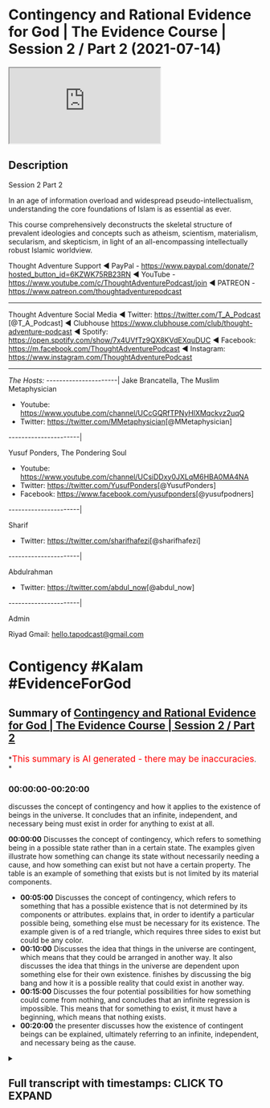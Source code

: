# Contingency and Rational Evidence for God | The Evidence Course | Session 2 / Part 2 (2021-07-14)

<iframe loading='lazy' allow='autoplay' src='https://www.youtube.com/embed/_jOj2QylBww'></iframe>

## Description

Session 2 Part 2

In an age of information overload and widespread pseudo-intellectualism, understanding the core foundations of Islam is as essential as ever.

This course comprehensively deconstructs the skeletal structure of prevalent ideologies and concepts such as atheism, scientism, materialism, secularism, and skepticism, in light of an all-encompassing intellectually robust Islamic worldview.

Thought Adventure Support
◄ PayPal - <https://www.paypal.com/donate/?hosted_button_id=6KZWK75RB23RN>
◄ YouTube - <https://www.youtube.com/c/ThoughtAdventurePodcast/join>
◄ PATREON - <https://www.patreon.com/thoughtadventurepodcast>
____________________________________________________________________

Thought Adventure Social Media
◄ Twitter: <https://twitter.com/T_A_Podcast​​> [@T_A_Podcast]
◄ Clubhouse <https://www.clubhouse.com/club/thought-adventure-podcast>
◄ Spotify: <https://open.spotify.com/show/7x4UVfTz9QX8KVdEXquDUC>
◄ Facebook: <https://m.facebook.com/ThoughtAdventurePodcast>
◄ Instagram: <https://www.instagram.com/ThoughtAdventurePodcast​>

----------------------------------------------------------------

*The Hosts:*
----------------------|
Jake Brancatella, The Muslim Metaphysician

- Youtube: <https://www.youtube.com/channel/UCcGQRfTPNyHlXMqckvz2uqQ>
- Twitter:  <https://twitter.com/MMetaphysician​​> [@MMetaphysician]

----------------------|

Yusuf Ponders, The Pondering Soul

- Youtube: <https://www.youtube.com/channel/UCsiDDxy0JXLqM6HBA0MA4NA>
- Twitter: <https://twitter.com/YusufPonders​​> [@YusufPonders]
- Facebook: <https://www.facebook.com/yusufponders​> [@yusufpodners]

----------------------|

Sharif

- Twitter: <https://twitter.com/sharifhafezi​​> [@sharifhafezi]

----------------------|

Abdulrahman

- Twitter: <https://twitter.com/abdul_now​> [@abdul_now]

----------------------|

Admin

Riyad
Gmail: hello.tapodcast@gmail.com

# Contigency #Kalam #EvidenceForGod

## Summary of [Contingency and Rational Evidence for God | The Evidence Course | Session 2 / Part 2](https://www.youtube.com/watch?v=_jOj2QylBww)

*<span style="color:red; font-size:125%">This summary is AI generated - there may be inaccuracies</span>. *

### <a onclick="modifyYTiframeseektime('0')">00:00:00-00:20:00</a>

 discusses the concept of contingency and how it applies to the existence of beings in the universe. It concludes that an infinite, independent, and necessary being must exist in order for anything to exist at all.

**<a onclick="modifyYTiframeseektime('0')">00:00:00</a>** Discusses the concept of contingency, which refers to something being in a possible state rather than in a certain state. The examples given illustrate how something can change its state without necessarily needing a cause, and how something can exist but not have a certain property. The table is an example of something that exists but is not limited by its material components.

- **<a onclick="modifyYTiframeseektime('300')">00:05:00</a>** Discusses the concept of contingency, which refers to something that has a possible existence that is not determined by its components or attributes.  explains that, in order to identify a particular possible being, something else must be necessary for its existence. The example given is of a red triangle, which requires three sides to exist but could be any color.
- **<a onclick="modifyYTiframeseektime('600')">00:10:00</a>** Discusses the idea that things in the universe are contingent, which means that they could be arranged in another way. It also discusses the idea that things in the universe are dependent upon something else for their own existence.  finishes by discussing the big bang and how it is a possible reality that could exist in another way.
- **<a onclick="modifyYTiframeseektime('900')">00:15:00</a>** Discusses the four potential possibilities for how something could come from nothing, and concludes that an infinite regression is impossible. This means that for something to exist, it must have a beginning, which means that nothing exists.
- **<a onclick="modifyYTiframeseektime('1200')">00:20:00</a>**  the presenter discusses how the existence of contingent beings can be explained, ultimately referring to an infinite, independent, and necessary being as the cause.

<details><summary><h2>Full transcript with timestamps: CLICK TO EXPAND</h2></summary>

<a onclick="modifyYTiframeseektime('15')">0:00:15</a> rational thinking requires us to sense  
<a onclick="modifyYTiframeseektime('17')">0:00:17</a> the reality as a starting point  
<a onclick="modifyYTiframeseektime('19')">0:00:19</a> the verses of the quran also direct us  
<a onclick="modifyYTiframeseektime('22')">0:00:22</a> to study the reality around us  
<a onclick="modifyYTiframeseektime('24')">0:00:24</a> as a means to understand the existence  
<a onclick="modifyYTiframeseektime('25')">0:00:25</a> of the creator  
<a onclick="modifyYTiframeseektime('28')">0:00:28</a> this leads us to the idea of contingency  
<a onclick="modifyYTiframeseektime('33')">0:00:33</a> in essence identifying something as  
<a onclick="modifyYTiframeseektime('35')">0:00:35</a> contingent  
<a onclick="modifyYTiframeseektime('36')">0:00:36</a> results in us asking the question  
<a onclick="modifyYTiframeseektime('40')">0:00:40</a> why does it exist or primarily what is  
<a onclick="modifyYTiframeseektime('43')">0:00:43</a> the cause  
<a onclick="modifyYTiframeseektime('44')">0:00:44</a> behind its existence  
<a onclick="modifyYTiframeseektime('47')">0:00:47</a> i think it's important that we get into  
<a onclick="modifyYTiframeseektime('49')">0:00:49</a> the discussion and explain what this  
<a onclick="modifyYTiframeseektime('50')">0:00:50</a> term contingent really means  
<a onclick="modifyYTiframeseektime('53')">0:00:53</a> but before i go in and explain directly  
<a onclick="modifyYTiframeseektime('55')">0:00:55</a> what contingent means  
<a onclick="modifyYTiframeseektime('56')">0:00:56</a> i want to give you some examples and  
<a onclick="modifyYTiframeseektime('58')">0:00:58</a> it's through these examples that will  
<a onclick="modifyYTiframeseektime('60')">0:01:00</a> better understand what this term is  
<a onclick="modifyYTiframeseektime('63')">0:01:03</a> so imagine while you're watching this  
<a onclick="modifyYTiframeseektime('65')">0:01:05</a> video  
<a onclick="modifyYTiframeseektime('66')">0:01:06</a> you see a tennis ball flash across the  
<a onclick="modifyYTiframeseektime('69')">0:01:09</a> screen  
<a onclick="modifyYTiframeseektime('71')">0:01:11</a> yours and my natural reaction is to ask  
<a onclick="modifyYTiframeseektime('75')">0:01:15</a> who and what caused that to occur what  
<a onclick="modifyYTiframeseektime('78')">0:01:18</a> caused this tennis ball  
<a onclick="modifyYTiframeseektime('79')">0:01:19</a> to move from one part of the screen to  
<a onclick="modifyYTiframeseektime('81')">0:01:21</a> another  
<a onclick="modifyYTiframeseektime('83')">0:01:23</a> similarly if i hear a knocking on the  
<a onclick="modifyYTiframeseektime('86')">0:01:26</a> door  
<a onclick="modifyYTiframeseektime('88')">0:01:28</a> i'm going to ask the question who's  
<a onclick="modifyYTiframeseektime('90')">0:01:30</a> caused the knocking on the door  
<a onclick="modifyYTiframeseektime('93')">0:01:33</a> what is the cause behind that knocking  
<a onclick="modifyYTiframeseektime('94')">0:01:34</a> on the door  
<a onclick="modifyYTiframeseektime('96')">0:01:36</a> and so with these two examples  
<a onclick="modifyYTiframeseektime('100')">0:01:40</a> we're noticing certain things the first  
<a onclick="modifyYTiframeseektime('103')">0:01:43</a> thing that we notice  
<a onclick="modifyYTiframeseektime('104')">0:01:44</a> is the idea of change when something  
<a onclick="modifyYTiframeseektime('108')">0:01:48</a> changes from one form to another  
<a onclick="modifyYTiframeseektime('111')">0:01:51</a> we ask the question what brought that  
<a onclick="modifyYTiframeseektime('114')">0:01:54</a> change about  
<a onclick="modifyYTiframeseektime('115')">0:01:55</a> the second thing is that these things  
<a onclick="modifyYTiframeseektime('118')">0:01:58</a> don't have to be the way they are  
<a onclick="modifyYTiframeseektime('122')">0:02:02</a> so when a ball moves it doesn't have to  
<a onclick="modifyYTiframeseektime('125')">0:02:05</a> move  
<a onclick="modifyYTiframeseektime('126')">0:02:06</a> but it does move and it might have moved  
<a onclick="modifyYTiframeseektime('129')">0:02:09</a> from a position of  
<a onclick="modifyYTiframeseektime('130')">0:02:10</a> uh stationary position to  
<a onclick="modifyYTiframeseektime('134')">0:02:14</a> motion so there is change and there's  
<a onclick="modifyYTiframeseektime('137')">0:02:17</a> not  
<a onclick="modifyYTiframeseektime('137')">0:02:17</a> just change but it changes in a way they  
<a onclick="modifyYTiframeseektime('140')">0:02:20</a> didn't have to  
<a onclick="modifyYTiframeseektime('142')">0:02:22</a> so when we've identified these two  
<a onclick="modifyYTiframeseektime('145')">0:02:25</a> characteristics  
<a onclick="modifyYTiframeseektime('146')">0:02:26</a> that there is change and that it didn't  
<a onclick="modifyYTiframeseektime('148')">0:02:28</a> have to be that way  
<a onclick="modifyYTiframeseektime('151')">0:02:31</a> when we identify these two things we  
<a onclick="modifyYTiframeseektime('153')">0:02:33</a> inevitably ask  
<a onclick="modifyYTiframeseektime('155')">0:02:35</a> what is the reason for it to do that why  
<a onclick="modifyYTiframeseektime('158')">0:02:38</a> did it change  
<a onclick="modifyYTiframeseektime('160')">0:02:40</a> or in essence what is the cause  
<a onclick="modifyYTiframeseektime('164')">0:02:44</a> that has caused this particular state so  
<a onclick="modifyYTiframeseektime('166')">0:02:46</a> a door  
<a onclick="modifyYTiframeseektime('167')">0:02:47</a> the door is not knocking there is no  
<a onclick="modifyYTiframeseektime('170')">0:02:50</a> sound coming from the door  
<a onclick="modifyYTiframeseektime('171')">0:02:51</a> and suddenly i hear tap tap tap  
<a onclick="modifyYTiframeseektime('175')">0:02:55</a> and there is a knocking and i think to  
<a onclick="modifyYTiframeseektime('177')">0:02:57</a> myself  
<a onclick="modifyYTiframeseektime('178')">0:02:58</a> that's a change in state and so as a  
<a onclick="modifyYTiframeseektime('181')">0:03:01</a> result  
<a onclick="modifyYTiframeseektime('182')">0:03:02</a> and it's not necessary for the door just  
<a onclick="modifyYTiframeseektime('185')">0:03:05</a> make this sound  
<a onclick="modifyYTiframeseektime('187')">0:03:07</a> so i'm going to ask what's caused that  
<a onclick="modifyYTiframeseektime('189')">0:03:09</a> what's the explanation behind it  
<a onclick="modifyYTiframeseektime('191')">0:03:11</a> who caused it therefore we say that it's  
<a onclick="modifyYTiframeseektime('195')">0:03:15</a> in a possible state  
<a onclick="modifyYTiframeseektime('197')">0:03:17</a> knocking is a possibility of the door  
<a onclick="modifyYTiframeseektime('200')">0:03:20</a> the ball moving is a possibility of the  
<a onclick="modifyYTiframeseektime('202')">0:03:22</a> ball  
<a onclick="modifyYTiframeseektime('203')">0:03:23</a> yeah the fact that the ball is  
<a onclick="modifyYTiframeseektime('205')">0:03:25</a> stationary is a possibility  
<a onclick="modifyYTiframeseektime('207')">0:03:27</a> of the the ball as well  
<a onclick="modifyYTiframeseektime('210')">0:03:30</a> let's look at another example let's look  
<a onclick="modifyYTiframeseektime('213')">0:03:33</a> at the example of a table made out of  
<a onclick="modifyYTiframeseektime('215')">0:03:35</a> wood  
<a onclick="modifyYTiframeseektime('216')">0:03:36</a> the wooden table's existence existence  
<a onclick="modifyYTiframeseektime('220')">0:03:40</a> is dependent upon the existence of wood  
<a onclick="modifyYTiframeseektime('222')">0:03:42</a> what it's made out of  
<a onclick="modifyYTiframeseektime('223')">0:03:43</a> i have a wooden table it's made out of  
<a onclick="modifyYTiframeseektime('226')">0:03:46</a> wood  
<a onclick="modifyYTiframeseektime('227')">0:03:47</a> if i had no wood i would have no table  
<a onclick="modifyYTiframeseektime('231')">0:03:51</a> but let's ask the other question  
<a onclick="modifyYTiframeseektime('234')">0:03:54</a> if i had wood does it mean i have a  
<a onclick="modifyYTiframeseektime('237')">0:03:57</a> table  
<a onclick="modifyYTiframeseektime('239')">0:03:59</a> the answer is no why why why can we say  
<a onclick="modifyYTiframeseektime('242')">0:04:02</a> that if i had wood  
<a onclick="modifyYTiframeseektime('243')">0:04:03</a> does not necessarily mean i have a table  
<a onclick="modifyYTiframeseektime('245')">0:04:05</a> that's because  
<a onclick="modifyYTiframeseektime('247')">0:04:07</a> the wood that makes up the table it  
<a onclick="modifyYTiframeseektime('249')">0:04:09</a> could be  
<a onclick="modifyYTiframeseektime('250')">0:04:10</a> in a number of possible states  
<a onclick="modifyYTiframeseektime('253')">0:04:13</a> one of which is a table so that you out  
<a onclick="modifyYTiframeseektime('256')">0:04:16</a> of the wood you could make a chair  
<a onclick="modifyYTiframeseektime('257')">0:04:17</a> out of the wood you could make a make a  
<a onclick="modifyYTiframeseektime('259')">0:04:19</a> wooden bed  
<a onclick="modifyYTiframeseektime('261')">0:04:21</a> out of the wood maybe spoons so simply  
<a onclick="modifyYTiframeseektime('264')">0:04:24</a> having its material components  
<a onclick="modifyYTiframeseektime('266')">0:04:26</a> doesn't necessitate the existence of the  
<a onclick="modifyYTiframeseektime('268')">0:04:28</a> particular form  
<a onclick="modifyYTiframeseektime('270')">0:04:30</a> in this case the table so just because i  
<a onclick="modifyYTiframeseektime('272')">0:04:32</a> have  
<a onclick="modifyYTiframeseektime('273')">0:04:33</a> the word does not necessarily mean i  
<a onclick="modifyYTiframeseektime('276')">0:04:36</a> have the table  
<a onclick="modifyYTiframeseektime('277')">0:04:37</a> because the word could exist in a number  
<a onclick="modifyYTiframeseektime('279')">0:04:39</a> of different  
<a onclick="modifyYTiframeseektime('280')">0:04:40</a> possible states so it and also the other  
<a onclick="modifyYTiframeseektime('284')">0:04:44</a> thing about the  
<a onclick="modifyYTiframeseektime('285')">0:04:45</a> the table is that it's could be bigger  
<a onclick="modifyYTiframeseektime('288')">0:04:48</a> and smaller than it actually maybe is  
<a onclick="modifyYTiframeseektime('291')">0:04:51</a> so it could be four feet wide or it  
<a onclick="modifyYTiframeseektime('294')">0:04:54</a> could be two feet wide  
<a onclick="modifyYTiframeseektime('296')">0:04:56</a> so the table is therefore limited  
<a onclick="modifyYTiframeseektime('300')">0:05:00</a> has a particular set of dimensions  
<a onclick="modifyYTiframeseektime('303')">0:05:03</a> has a specific or set of limits  
<a onclick="modifyYTiframeseektime('310')">0:05:10</a> so by identifying the specific set of  
<a onclick="modifyYTiframeseektime('313')">0:05:13</a> limits  
<a onclick="modifyYTiframeseektime('313')">0:05:13</a> out of a number of possible limits could  
<a onclick="modifyYTiframeseektime('315')">0:05:15</a> be bigger could be smaller  
<a onclick="modifyYTiframeseektime('317')">0:05:17</a> we would validly ask the question why is  
<a onclick="modifyYTiframeseektime('320')">0:05:20</a> it  
<a onclick="modifyYTiframeseektime('320')">0:05:20</a> that size why is the wood  
<a onclick="modifyYTiframeseektime('324')">0:05:24</a> into a table and not a chair  
<a onclick="modifyYTiframeseektime('328')">0:05:28</a> whose does its material components  
<a onclick="modifyYTiframeseektime('330')">0:05:30</a> determine  
<a onclick="modifyYTiframeseektime('331')">0:05:31</a> obviously a particular size or  
<a onclick="modifyYTiframeseektime('332')">0:05:32</a> limitations no it doesn't not  
<a onclick="modifyYTiframeseektime('334')">0:05:34</a> necessarily  
<a onclick="modifyYTiframeseektime('335')">0:05:35</a> if i had loads of wood i could still  
<a onclick="modifyYTiframeseektime('337')">0:05:37</a> make a small table and leave the rest of  
<a onclick="modifyYTiframeseektime('339')">0:05:39</a> the wood away  
<a onclick="modifyYTiframeseektime('341')">0:05:41</a> or does it be in a table mean it has to  
<a onclick="modifyYTiframeseektime('343')">0:05:43</a> be a particular size no it doesn't  
<a onclick="modifyYTiframeseektime('346')">0:05:46</a> so we can have numerous potential sizes  
<a onclick="modifyYTiframeseektime('350')">0:05:50</a> so what we're identifying is that a  
<a onclick="modifyYTiframeseektime('352')">0:05:52</a> particular wooden table  
<a onclick="modifyYTiframeseektime('354')">0:05:54</a> with a particular set of attributes or  
<a onclick="modifyYTiframeseektime('356')">0:05:56</a> limits  
<a onclick="modifyYTiframeseektime('357')">0:05:57</a> could not have been determined by itself  
<a onclick="modifyYTiframeseektime('360')">0:06:00</a> not by it being table  
<a onclick="modifyYTiframeseektime('362')">0:06:02</a> defining its size and it's its trait and  
<a onclick="modifyYTiframeseektime('364')">0:06:04</a> not  
<a onclick="modifyYTiframeseektime('365')">0:06:05</a> by having wood does it define that it  
<a onclick="modifyYTiframeseektime('366')">0:06:06</a> has to be of a certain size and certain  
<a onclick="modifyYTiframeseektime('369')">0:06:09</a> attributes and traits it requires  
<a onclick="modifyYTiframeseektime('373')">0:06:13</a> something other than that the existence  
<a onclick="modifyYTiframeseektime('376')">0:06:16</a> of a table  
<a onclick="modifyYTiframeseektime('377')">0:06:17</a> and something other than the existence  
<a onclick="modifyYTiframeseektime('379')">0:06:19</a> of the wood  
<a onclick="modifyYTiframeseektime('380')">0:06:20</a> in order to determine the existence of a  
<a onclick="modifyYTiframeseektime('383')">0:06:23</a> wooden table  
<a onclick="modifyYTiframeseektime('388')">0:06:28</a> furthermore another point the table  
<a onclick="modifyYTiframeseektime('391')">0:06:31</a> didn't always  
<a onclick="modifyYTiframeseektime('392')">0:06:32</a> have to exist it had a beginning to its  
<a onclick="modifyYTiframeseektime('395')">0:06:35</a> existence  
<a onclick="modifyYTiframeseektime('396')">0:06:36</a> and wasn't eternally existent  
<a onclick="modifyYTiframeseektime('399')">0:06:39</a> so it's possible so it's a possible  
<a onclick="modifyYTiframeseektime('402')">0:06:42</a> existence  
<a onclick="modifyYTiframeseektime('403')">0:06:43</a> i could have been non-existent that's  
<a onclick="modifyYTiframeseektime('406')">0:06:46</a> one of its possible  
<a onclick="modifyYTiframeseektime('407')">0:06:47</a> states of a thing that begins to exist  
<a onclick="modifyYTiframeseektime('411')">0:06:51</a> or it could exist i could  
<a onclick="modifyYTiframeseektime('415')">0:06:55</a> come into existence so contingency this  
<a onclick="modifyYTiframeseektime('418')">0:06:58</a> word  
<a onclick="modifyYTiframeseektime('419')">0:06:59</a> when we come back to it is identifying  
<a onclick="modifyYTiframeseektime('421')">0:07:01</a> that certain things that exist  
<a onclick="modifyYTiframeseektime('424')">0:07:04</a> have a possible existence that's why  
<a onclick="modifyYTiframeseektime('426')">0:07:06</a> they use another word for contingency  
<a onclick="modifyYTiframeseektime('428')">0:07:08</a> like the pos  
<a onclick="modifyYTiframeseektime('429')">0:07:09</a> a possible being here just as a side  
<a onclick="modifyYTiframeseektime('431')">0:07:11</a> point when we say  
<a onclick="modifyYTiframeseektime('432')">0:07:12</a> being we're not saying being like human  
<a onclick="modifyYTiframeseektime('435')">0:07:15</a> being  
<a onclick="modifyYTiframeseektime('436')">0:07:16</a> or you know living being being is that  
<a onclick="modifyYTiframeseektime('439')">0:07:19</a> which exists  
<a onclick="modifyYTiframeseektime('440')">0:07:20</a> yeah and we're saying therefore that  
<a onclick="modifyYTiframeseektime('442')">0:07:22</a> that which exists  
<a onclick="modifyYTiframeseektime('444')">0:07:24</a> is which is contingent is a possible  
<a onclick="modifyYTiframeseektime('446')">0:07:26</a> being it's a possibility  
<a onclick="modifyYTiframeseektime('448')">0:07:28</a> it has a number of possible possibility  
<a onclick="modifyYTiframeseektime('451')">0:07:31</a> because it has a number of possibilities  
<a onclick="modifyYTiframeseektime('454')">0:07:34</a> i  
<a onclick="modifyYTiframeseektime('454')">0:07:34</a> a contingent uh possible being  
<a onclick="modifyYTiframeseektime('458')">0:07:38</a> then there needs to be then we ask the  
<a onclick="modifyYTiframeseektime('460')">0:07:40</a> question  
<a onclick="modifyYTiframeseektime('462')">0:07:42</a> that the possibility pushes us to ask  
<a onclick="modifyYTiframeseektime('463')">0:07:43</a> the question  
<a onclick="modifyYTiframeseektime('465')">0:07:45</a> why is it that possibility as opposed to  
<a onclick="modifyYTiframeseektime('468')">0:07:48</a> any other possibility  
<a onclick="modifyYTiframeseektime('469')">0:07:49</a> let me give you another example because  
<a onclick="modifyYTiframeseektime('472')">0:07:52</a> sometimes these terms  
<a onclick="modifyYTiframeseektime('473')">0:07:53</a> and these ideas can be a little bit  
<a onclick="modifyYTiframeseektime('475')">0:07:55</a> confusing  
<a onclick="modifyYTiframeseektime('477')">0:07:57</a> a red triangle  
<a onclick="modifyYTiframeseektime('480')">0:08:00</a> so three sides are necessary for a  
<a onclick="modifyYTiframeseektime('482')">0:08:02</a> triangle  
<a onclick="modifyYTiframeseektime('483')">0:08:03</a> we have to have three sides in order to  
<a onclick="modifyYTiframeseektime('486')">0:08:06</a> have a triangle you can't have a four  
<a onclick="modifyYTiframeseektime('487')">0:08:07</a> sided triangle  
<a onclick="modifyYTiframeseektime('488')">0:08:08</a> or you can't have a round triangle so  
<a onclick="modifyYTiframeseektime('492')">0:08:12</a> three sides is necessary for the  
<a onclick="modifyYTiframeseektime('494')">0:08:14</a> existence of a triangle  
<a onclick="modifyYTiframeseektime('497')">0:08:17</a> but the fact that it's a red triangle  
<a onclick="modifyYTiframeseektime('500')">0:08:20</a> red is not a necessity  
<a onclick="modifyYTiframeseektime('503')">0:08:23</a> for the existence of a triangle in fact  
<a onclick="modifyYTiframeseektime('506')">0:08:26</a> the triangle could be any colour  
<a onclick="modifyYTiframeseektime('507')">0:08:27</a> could be red yellow blue pink purple  
<a onclick="modifyYTiframeseektime('510')">0:08:30</a> whatever  
<a onclick="modifyYTiframeseektime('511')">0:08:31</a> yeah the rainbow colours it could be any  
<a onclick="modifyYTiframeseektime('513')">0:08:33</a> of these colours  
<a onclick="modifyYTiframeseektime('515')">0:08:35</a> so the fact that the tread triangle or  
<a onclick="modifyYTiframeseektime('517')">0:08:37</a> the triangle is a particular possibility  
<a onclick="modifyYTiframeseektime('520')">0:08:40</a> particular color and makes us identify  
<a onclick="modifyYTiframeseektime('523')">0:08:43</a> that  
<a onclick="modifyYTiframeseektime('524')">0:08:44</a> there is something that has given the  
<a onclick="modifyYTiframeseektime('526')">0:08:46</a> possibility  
<a onclick="modifyYTiframeseektime('527')">0:08:47</a> or actualized its possibility in that  
<a onclick="modifyYTiframeseektime('530')">0:08:50</a> sense  
<a onclick="modifyYTiframeseektime('531')">0:08:51</a> and that thing that actualizes it causes  
<a onclick="modifyYTiframeseektime('533')">0:08:53</a> it to be red as opposed to blue or green  
<a onclick="modifyYTiframeseektime('535')">0:08:55</a> or pink  
<a onclick="modifyYTiframeseektime('536')">0:08:56</a> that thing that causes it can't be a  
<a onclick="modifyYTiframeseektime('538')">0:08:58</a> triangle because it's not in the  
<a onclick="modifyYTiframeseektime('540')">0:09:00</a> definition of a triangle to be red  
<a onclick="modifyYTiframeseektime('542')">0:09:02</a> and it can't be being red because red is  
<a onclick="modifyYTiframeseektime('544')">0:09:04</a> a attribute  
<a onclick="modifyYTiframeseektime('546')">0:09:06</a> of the actual particular triangle so  
<a onclick="modifyYTiframeseektime('548')">0:09:08</a> it's outside of that  
<a onclick="modifyYTiframeseektime('549')">0:09:09</a> shape so what we sense when we talk  
<a onclick="modifyYTiframeseektime('553')">0:09:13</a> about contingent  
<a onclick="modifyYTiframeseektime('554')">0:09:14</a> or possible things beings  
<a onclick="modifyYTiframeseektime('557')">0:09:17</a> is we're we're sensing its dependency  
<a onclick="modifyYTiframeseektime('561')">0:09:21</a> upon something else for its existence so  
<a onclick="modifyYTiframeseektime('564')">0:09:24</a> a red triangle  
<a onclick="modifyYTiframeseektime('565')">0:09:25</a> for it to be red requires somebody to  
<a onclick="modifyYTiframeseektime('568')">0:09:28</a> draw a red triangle yeah as opposed to a  
<a onclick="modifyYTiframeseektime('571')">0:09:31</a> green one  
<a onclick="modifyYTiframeseektime('572')">0:09:32</a> so something has to have caused it yeah  
<a onclick="modifyYTiframeseektime('574')">0:09:34</a> this is what we're we're saying  
<a onclick="modifyYTiframeseektime('576')">0:09:36</a> what we're understanding what we're  
<a onclick="modifyYTiframeseektime('578')">0:09:38</a> sensing and we're sensing from the  
<a onclick="modifyYTiframeseektime('579')">0:09:39</a> possible being  
<a onclick="modifyYTiframeseektime('581')">0:09:41</a> a dependency  
<a onclick="modifyYTiframeseektime('584')">0:09:44</a> so in other words so what we're sensing  
<a onclick="modifyYTiframeseektime('586')">0:09:46</a> is something dependent  
<a onclick="modifyYTiframeseektime('587')">0:09:47</a> in other words contingent  
<a onclick="modifyYTiframeseektime('591')">0:09:51</a> and this is when we identify that things  
<a onclick="modifyYTiframeseektime('593')">0:09:53</a> didn't always have to exist  
<a onclick="modifyYTiframeseektime('595')">0:09:55</a> so if we had we we can say something is  
<a onclick="modifyYTiframeseektime('596')">0:09:56</a> contingent or dependent  
<a onclick="modifyYTiframeseektime('598')">0:09:58</a> if things did not always have to exist  
<a onclick="modifyYTiframeseektime('601')">0:10:01</a> yeah like the movement of the ball  
<a onclick="modifyYTiframeseektime('603')">0:10:03</a> didn't always  
<a onclick="modifyYTiframeseektime('605')">0:10:05</a> exist and it's necessary and it's not  
<a onclick="modifyYTiframeseektime('607')">0:10:07</a> necessary  
<a onclick="modifyYTiframeseektime('608')">0:10:08</a> for the ball to move that the attributes  
<a onclick="modifyYTiframeseektime('611')">0:10:11</a> of a thing  
<a onclick="modifyYTiframeseektime('612')">0:10:12</a> of a being could be something else it  
<a onclick="modifyYTiframeseektime('615')">0:10:15</a> doesn't have to be that way  
<a onclick="modifyYTiframeseektime('616')">0:10:16</a> so the table could have been bigger or  
<a onclick="modifyYTiframeseektime('618')">0:10:18</a> smaller it's not necessary for the table  
<a onclick="modifyYTiframeseektime('621')">0:10:21</a> to be this particular size as opposed to  
<a onclick="modifyYTiframeseektime('623')">0:10:23</a> another size  
<a onclick="modifyYTiframeseektime('624')">0:10:24</a> we can say something's contingent i  
<a onclick="modifyYTiframeseektime('626')">0:10:26</a> dependent  
<a onclick="modifyYTiframeseektime('627')">0:10:27</a> if the thing could be potentially  
<a onclick="modifyYTiframeseektime('629')">0:10:29</a> arranged in another way  
<a onclick="modifyYTiframeseektime('632')">0:10:32</a> if we identify one or all three of these  
<a onclick="modifyYTiframeseektime('635')">0:10:35</a> aspects  
<a onclick="modifyYTiframeseektime('636')">0:10:36</a> of a thing we necessarily ask the  
<a onclick="modifyYTiframeseektime('638')">0:10:38</a> question  
<a onclick="modifyYTiframeseektime('639')">0:10:39</a> what caused it or who determined it  
<a onclick="modifyYTiframeseektime('643')">0:10:43</a> to be that way i what is it dependent  
<a onclick="modifyYTiframeseektime('646')">0:10:46</a> upon  
<a onclick="modifyYTiframeseektime('648')">0:10:48</a> so how does this answer the question  
<a onclick="modifyYTiframeseektime('650')">0:10:50</a> does a creator exist  
<a onclick="modifyYTiframeseektime('651')">0:10:51</a> or not if we identify that things we  
<a onclick="modifyYTiframeseektime('655')">0:10:55</a> sense within the universe and in fact  
<a onclick="modifyYTiframeseektime('657')">0:10:57</a> the universe as a whole is contingent  
<a onclick="modifyYTiframeseektime('662')">0:11:02</a> so that means we're sensing that the  
<a onclick="modifyYTiframeseektime('664')">0:11:04</a> universe or things within the universe  
<a onclick="modifyYTiframeseektime('666')">0:11:06</a> began to exist that they have  
<a onclick="modifyYTiframeseektime('669')">0:11:09</a> attributes that these attributes  
<a onclick="modifyYTiframeseektime('673')">0:11:13</a> are could be other than what they are  
<a onclick="modifyYTiframeseektime('676')">0:11:16</a> yeah that they could be that the things  
<a onclick="modifyYTiframeseektime('678')">0:11:18</a> within the universe and the universe as  
<a onclick="modifyYTiframeseektime('680')">0:11:20</a> well could be arranged in another way  
<a onclick="modifyYTiframeseektime('682')">0:11:22</a> as opposed to the way that we have come  
<a onclick="modifyYTiframeseektime('684')">0:11:24</a> to see it  
<a onclick="modifyYTiframeseektime('685')">0:11:25</a> then we understand that the universe  
<a onclick="modifyYTiframeseektime('687')">0:11:27</a> itself is dependent  
<a onclick="modifyYTiframeseektime('690')">0:11:30</a> i it requires something else to have  
<a onclick="modifyYTiframeseektime('692')">0:11:32</a> determined the existence  
<a onclick="modifyYTiframeseektime('694')">0:11:34</a> of the universe and so  
<a onclick="modifyYTiframeseektime('697')">0:11:37</a> this can be used this argument this  
<a onclick="modifyYTiframeseektime('699')">0:11:39</a> point about contingency can be used in a  
<a onclick="modifyYTiframeseektime('701')">0:11:41</a> number of ways  
<a onclick="modifyYTiframeseektime('703')">0:11:43</a> so i'll give one of the ways and maybe a  
<a onclick="modifyYTiframeseektime('705')">0:11:45</a> couple of other ways as well  
<a onclick="modifyYTiframeseektime('707')">0:11:47</a> firstly let's look at the issue of the  
<a onclick="modifyYTiframeseektime('709')">0:11:49</a> wooden table yeah  
<a onclick="modifyYTiframeseektime('710')">0:11:50</a> so we say the wooden table is a  
<a onclick="modifyYTiframeseektime('713')">0:11:53</a> contingent being it's not  
<a onclick="modifyYTiframeseektime('714')">0:11:54</a> always existed it required something  
<a onclick="modifyYTiframeseektime('717')">0:11:57</a> else for its existence  
<a onclick="modifyYTiframeseektime('719')">0:11:59</a> if we look at it just from a material  
<a onclick="modifyYTiframeseektime('720')">0:12:00</a> course we can say that the  
<a onclick="modifyYTiframeseektime('723')">0:12:03</a> the wooden table for it to exist  
<a onclick="modifyYTiframeseektime('725')">0:12:05</a> required  
<a onclick="modifyYTiframeseektime('726')">0:12:06</a> would to exist we can say that wood does  
<a onclick="modifyYTiframeseektime('729')">0:12:09</a> not  
<a onclick="modifyYTiframeseektime('730')">0:12:10</a> exist unless it had again it's a  
<a onclick="modifyYTiframeseektime('732')">0:12:12</a> contingent being it requires something  
<a onclick="modifyYTiframeseektime('734')">0:12:14</a> else  
<a onclick="modifyYTiframeseektime('735')">0:12:15</a> it hasn't always existed it's limited  
<a onclick="modifyYTiframeseektime('737')">0:12:17</a> it's finite it's dependent on specific  
<a onclick="modifyYTiframeseektime('739')">0:12:19</a> attributes  
<a onclick="modifyYTiframeseektime('740')">0:12:20</a> and it requires trees to exist that's  
<a onclick="modifyYTiframeseektime('742')">0:12:22</a> why we get wood obviously  
<a onclick="modifyYTiframeseektime('744')">0:12:24</a> trees themselves they are limited finite  
<a onclick="modifyYTiframeseektime('746')">0:12:26</a> dependent  
<a onclick="modifyYTiframeseektime('747')">0:12:27</a> they have specific attributes they  
<a onclick="modifyYTiframeseektime('749')">0:12:29</a> require oxygen they require  
<a onclick="modifyYTiframeseektime('751')">0:12:31</a> soil they require require water they  
<a onclick="modifyYTiframeseektime('753')">0:12:33</a> also require sunlight  
<a onclick="modifyYTiframeseektime('755')">0:12:35</a> so they're dependent upon the sun the  
<a onclick="modifyYTiframeseektime('758')">0:12:38</a> sun itself is also a limited being  
<a onclick="modifyYTiframeseektime('761')">0:12:41</a> it has a certain size as a certain shape  
<a onclick="modifyYTiframeseektime('764')">0:12:44</a> as a certain amount of energy has  
<a onclick="modifyYTiframeseektime('765')">0:12:45</a> certain attributes  
<a onclick="modifyYTiframeseektime('767')">0:12:47</a> and also the sun itself is limited or  
<a onclick="modifyYTiframeseektime('770')">0:12:50</a> it's dependent  
<a onclick="modifyYTiframeseektime('772')">0:12:52</a> and it's dependent upon you know what  
<a onclick="modifyYTiframeseektime('774')">0:12:54</a> they say is the the for the sun to exist  
<a onclick="modifyYTiframeseektime('776')">0:12:56</a> you have to have  
<a onclick="modifyYTiframeseektime('776')">0:12:56</a> gas hydrogen gas and the hydrogen gas  
<a onclick="modifyYTiframeseektime('780')">0:13:00</a> comes together in the force of gravity  
<a onclick="modifyYTiframeseektime('781')">0:13:01</a> and there's a fusion  
<a onclick="modifyYTiframeseektime('783')">0:13:03</a> of two atoms now some of this maybe  
<a onclick="modifyYTiframeseektime('785')">0:13:05</a> sounds a lot of scientific  
<a onclick="modifyYTiframeseektime('787')">0:13:07</a> but the point here is not about the  
<a onclick="modifyYTiframeseektime('790')">0:13:10</a> science per se  
<a onclick="modifyYTiframeseektime('791')">0:13:11</a> the point here is about understanding  
<a onclick="modifyYTiframeseektime('793')">0:13:13</a> that limited  
<a onclick="modifyYTiframeseektime('795')">0:13:15</a> things exist with specific attributes  
<a onclick="modifyYTiframeseektime('797')">0:13:17</a> that could be other way  
<a onclick="modifyYTiframeseektime('799')">0:13:19</a> and they began to exist and therefore  
<a onclick="modifyYTiframeseektime('801')">0:13:21</a> and not only did they begin to exist but  
<a onclick="modifyYTiframeseektime('803')">0:13:23</a> they depended upon  
<a onclick="modifyYTiframeseektime('804')">0:13:24</a> something else for its own existence so  
<a onclick="modifyYTiframeseektime('806')">0:13:26</a> we can go back so we can talk about the  
<a onclick="modifyYTiframeseektime('808')">0:13:28</a> fusion of hydrogen atoms  
<a onclick="modifyYTiframeseektime('810')">0:13:30</a> that creates heavier elements this  
<a onclick="modifyYTiframeseektime('812')">0:13:32</a> causes the release of energy  
<a onclick="modifyYTiframeseektime('814')">0:13:34</a> and heat and light which causes us to  
<a onclick="modifyYTiframeseektime('816')">0:13:36</a> have the sun which causes us to have  
<a onclick="modifyYTiframeseektime('818')">0:13:38</a> sunlight and this sunlight gives us  
<a onclick="modifyYTiframeseektime('820')">0:13:40</a> trees that  
<a onclick="modifyYTiframeseektime('821')">0:13:41</a> gives us wood that gives us a wooden  
<a onclick="modifyYTiframeseektime('823')">0:13:43</a> table and we can go back further we can  
<a onclick="modifyYTiframeseektime('824')">0:13:44</a> regress  
<a onclick="modifyYTiframeseektime('825')">0:13:45</a> further and we can say okay where did  
<a onclick="modifyYTiframeseektime('828')">0:13:48</a> this hydrogen where this gas exists and  
<a onclick="modifyYTiframeseektime('829')">0:13:49</a> we can talk about  
<a onclick="modifyYTiframeseektime('831')">0:13:51</a> nebulas that they exist nebulas are  
<a onclick="modifyYTiframeseektime('833')">0:13:53</a> regions in the universe where you have  
<a onclick="modifyYTiframeseektime('835')">0:13:55</a> gas and dust  
<a onclick="modifyYTiframeseektime('836')">0:13:56</a> and they come together in the force of  
<a onclick="modifyYTiframeseektime('838')">0:13:58</a> gravity and we can even ask the question  
<a onclick="modifyYTiframeseektime('840')">0:14:00</a> where did nebulas come from we can talk  
<a onclick="modifyYTiframeseektime('842')">0:14:02</a> about supernovas these are stars that  
<a onclick="modifyYTiframeseektime('843')">0:14:03</a> exploded and therefore  
<a onclick="modifyYTiframeseektime('845')">0:14:05</a> release this gas and dust into the  
<a onclick="modifyYTiframeseektime('846')">0:14:06</a> universe which then comes back together  
<a onclick="modifyYTiframeseektime('848')">0:14:08</a> to form other stars  
<a onclick="modifyYTiframeseektime('850')">0:14:10</a> and we can ask the question about these  
<a onclick="modifyYTiframeseektime('852')">0:14:12</a> supernovas where did they come to  
<a onclick="modifyYTiframeseektime('854')">0:14:14</a> come from what are they dependent upon  
<a onclick="modifyYTiframeseektime('855')">0:14:15</a> they are limited they are finite they're  
<a onclick="modifyYTiframeseektime('857')">0:14:17</a> dependent they have specific attributes  
<a onclick="modifyYTiframeseektime('859')">0:14:19</a> what they depend we can start talking  
<a onclick="modifyYTiframeseektime('860')">0:14:20</a> about maybe the big bang  
<a onclick="modifyYTiframeseektime('862')">0:14:22</a> and again we can look at the big bang we  
<a onclick="modifyYTiframeseektime('864')">0:14:24</a> can say these are  
<a onclick="modifyYTiframeseektime('865')">0:14:25</a> this is a contingent possible reality  
<a onclick="modifyYTiframeseektime('869')">0:14:29</a> that exists  
<a onclick="modifyYTiframeseektime('870')">0:14:30</a> that could exist in another way didn't  
<a onclick="modifyYTiframeseektime('871')">0:14:31</a> have to exist it's not necessary  
<a onclick="modifyYTiframeseektime('873')">0:14:33</a> for us to have a big bank and therefore  
<a onclick="modifyYTiframeseektime('875')">0:14:35</a> a universe and we can ask therefore what  
<a onclick="modifyYTiframeseektime('877')">0:14:37</a> is it dependent upon and we can talk  
<a onclick="modifyYTiframeseektime('879')">0:14:39</a> about  
<a onclick="modifyYTiframeseektime('880')">0:14:40</a> you know quantum singularities and we  
<a onclick="modifyYTiframeseektime('882')">0:14:42</a> can say what does a quantum singularity  
<a onclick="modifyYTiframeseektime('884')">0:14:44</a> depend upon  
<a onclick="modifyYTiframeseektime('885')">0:14:45</a> and we can talk about the you know um  
<a onclick="modifyYTiframeseektime('888')">0:14:48</a> according to one physicist the collision  
<a onclick="modifyYTiframeseektime('891')">0:14:51</a> of membrane structures  
<a onclick="modifyYTiframeseektime('892')">0:14:52</a> and we can say what's the membrane  
<a onclick="modifyYTiframeseektime('894')">0:14:54</a> structures dependent upon they depend  
<a onclick="modifyYTiframeseektime('896')">0:14:56</a> upon the super  
<a onclick="modifyYTiframeseektime('897')">0:14:57</a> string theory and you say what's the  
<a onclick="modifyYTiframeseektime('899')">0:14:59</a> super string theory dependent upon  
<a onclick="modifyYTiframeseektime('901')">0:15:01</a> and we can say super custard theory okay  
<a onclick="modifyYTiframeseektime('903')">0:15:03</a> i'm making it up now  
<a onclick="modifyYTiframeseektime('905')">0:15:05</a> but the point i'm trying to show is that  
<a onclick="modifyYTiframeseektime('907')">0:15:07</a> the the wooden table  
<a onclick="modifyYTiframeseektime('909')">0:15:09</a> there was a series of interdependent  
<a onclick="modifyYTiframeseektime('913')">0:15:13</a> limited contingent beings  
<a onclick="modifyYTiframeseektime('917')">0:15:17</a> each one was dependent upon another  
<a onclick="modifyYTiframeseektime('918')">0:15:18</a> thing that was depend upon another thing  
<a onclick="modifyYTiframeseektime('920')">0:15:20</a> that would depend upon another thing  
<a onclick="modifyYTiframeseektime('922')">0:15:22</a> and so on the question we have  
<a onclick="modifyYTiframeseektime('926')">0:15:26</a> with this is that there are or not the  
<a onclick="modifyYTiframeseektime('928')">0:15:28</a> question but the possibilities that we  
<a onclick="modifyYTiframeseektime('930')">0:15:30</a> have  
<a onclick="modifyYTiframeseektime('930')">0:15:30</a> regards to this is that there are four  
<a onclick="modifyYTiframeseektime('933')">0:15:33</a> potential possibilities  
<a onclick="modifyYTiframeseektime('935')">0:15:35</a> first one there is something that is  
<a onclick="modifyYTiframeseektime('938')">0:15:38</a> limited  
<a onclick="modifyYTiframeseektime('940')">0:15:40</a> but came from absolute nothing  
<a onclick="modifyYTiframeseektime('943')">0:15:43</a> yeah so something started everything off  
<a onclick="modifyYTiframeseektime('946')">0:15:46</a> the second possibility is that there is  
<a onclick="modifyYTiframeseektime('949')">0:15:49</a> an infinite regression  
<a onclick="modifyYTiframeseektime('951')">0:15:51</a> so one thing depends upon another thing  
<a onclick="modifyYTiframeseektime('953')">0:15:53</a> depends upon another thing depends upon  
<a onclick="modifyYTiframeseektime('955')">0:15:55</a> nothing  
<a onclick="modifyYTiframeseektime('956')">0:15:56</a> forever yeah  
<a onclick="modifyYTiframeseektime('960')">0:16:00</a> the third possibility is what we call a  
<a onclick="modifyYTiframeseektime('962')">0:16:02</a> cycle  
<a onclick="modifyYTiframeseektime('963')">0:16:03</a> so maybe something depends upon  
<a onclick="modifyYTiframeseektime('964')">0:16:04</a> something depends upon something  
<a onclick="modifyYTiframeseektime('966')">0:16:06</a> in this cycle so you know some theory  
<a onclick="modifyYTiframeseektime('970')">0:16:10</a> some physicists theorize about this idea  
<a onclick="modifyYTiframeseektime('973')">0:16:13</a> of  
<a onclick="modifyYTiframeseektime('973')">0:16:13</a> the universe explodes out expands gets  
<a onclick="modifyYTiframeseektime('976')">0:16:16</a> to a certain size and then starts to  
<a onclick="modifyYTiframeseektime('978')">0:16:18</a> contract  
<a onclick="modifyYTiframeseektime('979')">0:16:19</a> and comes together into what they call a  
<a onclick="modifyYTiframeseektime('982')">0:16:22</a> big crunch goes to that quantum singular  
<a onclick="modifyYTiframeseektime('984')">0:16:24</a> quantum level singularity and then  
<a onclick="modifyYTiframeseektime('986')">0:16:26</a> explodes back out again  
<a onclick="modifyYTiframeseektime('988')">0:16:28</a> and therefore the universe is in  
<a onclick="modifyYTiframeseektime('990')">0:16:30</a> constant cycle  
<a onclick="modifyYTiframeseektime('992')">0:16:32</a> the fourth possibility is that there  
<a onclick="modifyYTiframeseektime('994')">0:16:34</a> must be  
<a onclick="modifyYTiframeseektime('996')">0:16:36</a> something that's independent to have  
<a onclick="modifyYTiframeseektime('999')">0:16:39</a> initiated this chain  
<a onclick="modifyYTiframeseektime('1000')">0:16:40</a> an independent cause or creator  
<a onclick="modifyYTiframeseektime('1005')">0:16:45</a> so when we look at these four  
<a onclick="modifyYTiframeseektime('1007')">0:16:47</a> possibilities  
<a onclick="modifyYTiframeseektime('1008')">0:16:48</a> and we question the first one could  
<a onclick="modifyYTiframeseektime('1011')">0:16:51</a> something come from nothing  
<a onclick="modifyYTiframeseektime('1013')">0:16:53</a> well we've already said that if  
<a onclick="modifyYTiframeseektime('1016')">0:16:56</a> something is limited  
<a onclick="modifyYTiframeseektime('1017')">0:16:57</a> is finite is dependent then we are  
<a onclick="modifyYTiframeseektime('1020')">0:17:00</a> saying that these things are contingent  
<a onclick="modifyYTiframeseektime('1022')">0:17:02</a> beings we are  
<a onclick="modifyYTiframeseektime('1023')">0:17:03</a> valid not just valid it becomes you know  
<a onclick="modifyYTiframeseektime('1026')">0:17:06</a> necessary for us to ask the question  
<a onclick="modifyYTiframeseektime('1028')">0:17:08</a> what caused its existence  
<a onclick="modifyYTiframeseektime('1030')">0:17:10</a> so how can a limited finite dependent  
<a onclick="modifyYTiframeseektime('1032')">0:17:12</a> thing have no cause for its existence  
<a onclick="modifyYTiframeseektime('1034')">0:17:14</a> just  
<a onclick="modifyYTiframeseektime('1035')">0:17:15</a> exist you know that's the worst form of  
<a onclick="modifyYTiframeseektime('1038')">0:17:18</a> magic that you can have you know when  
<a onclick="modifyYTiframeseektime('1039')">0:17:19</a> people claim  
<a onclick="modifyYTiframeseektime('1041')">0:17:21</a> you know we don't believe in magic and  
<a onclick="modifyYTiframeseektime('1042')">0:17:22</a> we don't believe in superstitions but  
<a onclick="modifyYTiframeseektime('1044')">0:17:24</a> the biggest superstition  
<a onclick="modifyYTiframeseektime('1045')">0:17:25</a> that would exist is that limited finite  
<a onclick="modifyYTiframeseektime('1048')">0:17:28</a> dependent  
<a onclick="modifyYTiframeseektime('1049')">0:17:29</a> things could come from absolute nothing  
<a onclick="modifyYTiframeseektime('1053')">0:17:33</a> by nothing and for no app reason  
<a onclick="modifyYTiframeseektime('1056')">0:17:36</a> whatsoever  
<a onclick="modifyYTiframeseektime('1057')">0:17:37</a> it just is not something that's  
<a onclick="modifyYTiframeseektime('1058')">0:17:38</a> intuitive it breaks the principles of  
<a onclick="modifyYTiframeseektime('1060')">0:17:40</a> causality  
<a onclick="modifyYTiframeseektime('1062')">0:17:42</a> both the axioms of science and the  
<a onclick="modifyYTiframeseektime('1064')">0:17:44</a> components within rational thinking  
<a onclick="modifyYTiframeseektime('1066')">0:17:46</a> so i think it's important that we  
<a onclick="modifyYTiframeseektime('1067')">0:17:47</a> discount that and in  
<a onclick="modifyYTiframeseektime('1070')">0:17:50</a> the third session we'll discuss some of  
<a onclick="modifyYTiframeseektime('1072')">0:17:52</a> these  
<a onclick="modifyYTiframeseektime('1073')">0:17:53</a> contentions to these arguments in more  
<a onclick="modifyYTiframeseektime('1075')">0:17:55</a> detail  
<a onclick="modifyYTiframeseektime('1076')">0:17:56</a> the second possibility is an  
<a onclick="modifyYTiframeseektime('1080')">0:18:00</a> infinite regression so a chain of  
<a onclick="modifyYTiframeseektime('1082')">0:18:02</a> interdependent things  
<a onclick="modifyYTiframeseektime('1085')">0:18:05</a> so the wooden table depends upon wood  
<a onclick="modifyYTiframeseektime('1088')">0:18:08</a> trees sun you know nebulas  
<a onclick="modifyYTiframeseektime('1092')">0:18:12</a> uh supernovas big bang quantum  
<a onclick="modifyYTiframeseektime('1095')">0:18:15</a> singularity  
<a onclick="modifyYTiframeseektime('1097')">0:18:17</a> uh membrane structures quantum string  
<a onclick="modifyYTiframeseektime('1099')">0:18:19</a> theory  
<a onclick="modifyYTiframeseektime('1100')">0:18:20</a> or super string theory etc etc goes back  
<a onclick="modifyYTiframeseektime('1103')">0:18:23</a> forever  
<a onclick="modifyYTiframeseektime('1105')">0:18:25</a> could that be a possibility we'd say no  
<a onclick="modifyYTiframeseektime('1107')">0:18:27</a> and the reason why we'd say no  
<a onclick="modifyYTiframeseektime('1109')">0:18:29</a> is by giving a few simple analogies  
<a onclick="modifyYTiframeseektime('1113')">0:18:33</a> but one analogy that comes to mind is to  
<a onclick="modifyYTiframeseektime('1117')">0:18:37</a> have a row of dominos  
<a onclick="modifyYTiframeseektime('1119')">0:18:39</a> and for the last domino to fall over  
<a onclick="modifyYTiframeseektime('1122')">0:18:42</a> it has to be hit by the previous domino  
<a onclick="modifyYTiframeseektime('1125')">0:18:45</a> that's obvious point you have the last  
<a onclick="modifyYTiframeseektime('1127')">0:18:47</a> dominoes so the second to last domino  
<a onclick="modifyYTiframeseektime('1129')">0:18:49</a> has to hit it and for that domino to  
<a onclick="modifyYTiframeseektime('1131')">0:18:51</a> fall over it has to be hit by  
<a onclick="modifyYTiframeseektime('1133')">0:18:53</a> the domino before that and for that  
<a onclick="modifyYTiframeseektime('1135')">0:18:55</a> domino to fall over has to be hit by the  
<a onclick="modifyYTiframeseektime('1137')">0:18:57</a> domino before that  
<a onclick="modifyYTiframeseektime('1139')">0:18:59</a> now imagine if you had an infinite  
<a onclick="modifyYTiframeseektime('1141')">0:19:01</a> regression of dominoes i an  
<a onclick="modifyYTiframeseektime('1143')">0:19:03</a> infinite chain of dominoes meaning  
<a onclick="modifyYTiframeseektime('1145')">0:19:05</a> there's no beginning domino  
<a onclick="modifyYTiframeseektime('1148')">0:19:08</a> would the last domino fall over in fact  
<a onclick="modifyYTiframeseektime('1151')">0:19:11</a> would any of the dominoes fall over  
<a onclick="modifyYTiframeseektime('1154')">0:19:14</a> answers no if you think about it if you  
<a onclick="modifyYTiframeseektime('1157')">0:19:17</a> have  
<a onclick="modifyYTiframeseektime('1158')">0:19:18</a> to wait an infinite amount of time for  
<a onclick="modifyYTiframeseektime('1160')">0:19:20</a> the last domino to be hit  
<a onclick="modifyYTiframeseektime('1162')">0:19:22</a> none of the dominoes will fall over and  
<a onclick="modifyYTiframeseektime('1164')">0:19:24</a> in fact at every moment there is an  
<a onclick="modifyYTiframeseektime('1166')">0:19:26</a> infinite  
<a onclick="modifyYTiframeseektime('1166')">0:19:26</a> number of dominoes before it i there's  
<a onclick="modifyYTiframeseektime('1168')">0:19:28</a> no beginning domino  
<a onclick="modifyYTiframeseektime('1170')">0:19:30</a> so an infinite regression is impossible  
<a onclick="modifyYTiframeseektime('1172')">0:19:32</a> what does that mean it means that  
<a onclick="modifyYTiframeseektime('1174')">0:19:34</a> for us to have a wooden table we needed  
<a onclick="modifyYTiframeseektime('1176')">0:19:36</a> to have  
<a onclick="modifyYTiframeseektime('1177')">0:19:37</a> wood first for us to have wood first we  
<a onclick="modifyYTiframeseektime('1180')">0:19:40</a> needed to have trees  
<a onclick="modifyYTiframeseektime('1181')">0:19:41</a> for us to have trees we needed to have  
<a onclick="modifyYTiframeseektime('1184')">0:19:44</a> sun so if there's no sun there's no  
<a onclick="modifyYTiframeseektime('1186')">0:19:46</a> trees there's no wood there's no wooden  
<a onclick="modifyYTiframeseektime('1188')">0:19:48</a> table  
<a onclick="modifyYTiframeseektime('1189')">0:19:49</a> if that goes back forever everything  
<a onclick="modifyYTiframeseektime('1191')">0:19:51</a> that doesn't exist is waiting for the  
<a onclick="modifyYTiframeseektime('1193')">0:19:53</a> prior form to exist  
<a onclick="modifyYTiframeseektime('1194')">0:19:54</a> and that doesn't exist until the prior  
<a onclick="modifyYTiframeseektime('1196')">0:19:56</a> form to exist  
<a onclick="modifyYTiframeseektime('1198')">0:19:58</a> and that goes on forever nothing exists  
<a onclick="modifyYTiframeseektime('1202')">0:20:02</a> nothing in nothing can exist in that way  
<a onclick="modifyYTiframeseektime('1204')">0:20:04</a> but the fact that we know things exist  
<a onclick="modifyYTiframeseektime('1206')">0:20:06</a> which are limited finite  
<a onclick="modifyYTiframeseektime('1208')">0:20:08</a> and dependent indicates there must be  
<a onclick="modifyYTiframeseektime('1211')">0:20:11</a> an initiation start to that uh  
<a onclick="modifyYTiframeseektime('1214')">0:20:14</a> that dependent chain or the the the  
<a onclick="modifyYTiframeseektime('1217')">0:20:17</a> cause of the dependent limited things  
<a onclick="modifyYTiframeseektime('1220')">0:20:20</a> now somebody might turn around and say  
<a onclick="modifyYTiframeseektime('1221')">0:20:21</a> what about cycle  
<a onclick="modifyYTiframeseektime('1223')">0:20:23</a> for example we have a water cycle so  
<a onclick="modifyYTiframeseektime('1227')">0:20:27</a> as an example in the water cycle the  
<a onclick="modifyYTiframeseektime('1229')">0:20:29</a> clouds produce rain  
<a onclick="modifyYTiframeseektime('1231')">0:20:31</a> the rain produces water the water  
<a onclick="modifyYTiframeseektime('1233')">0:20:33</a> evaporates to produce more clouds  
<a onclick="modifyYTiframeseektime('1235')">0:20:35</a> and the clouds produce rain and there's  
<a onclick="modifyYTiframeseektime('1237')">0:20:37</a> this cycle of events  
<a onclick="modifyYTiframeseektime('1239')">0:20:39</a> so couldn't that be an explanation  
<a onclick="modifyYTiframeseektime('1240')">0:20:40</a> limited things depend upon other limited  
<a onclick="modifyYTiframeseektime('1242')">0:20:42</a> things depend upon other limited things  
<a onclick="modifyYTiframeseektime('1244')">0:20:44</a> in a cycle of uh in a cyclical  
<a onclick="modifyYTiframeseektime('1247')">0:20:47</a> cycle or cyclical dependency well  
<a onclick="modifyYTiframeseektime('1251')">0:20:51</a> if you think about it and you think  
<a onclick="modifyYTiframeseektime('1253')">0:20:53</a> about going  
<a onclick="modifyYTiframeseektime('1254')">0:20:54</a> backwards in the cycle so you say okay  
<a onclick="modifyYTiframeseektime('1257')">0:20:57</a> before there's rain what do we need we  
<a onclick="modifyYTiframeseektime('1260')">0:21:00</a> need  
<a onclick="modifyYTiframeseektime('1260')">0:21:00</a> clouds so if there's no clouds there's  
<a onclick="modifyYTiframeseektime('1263')">0:21:03</a> no rain  
<a onclick="modifyYTiframeseektime('1264')">0:21:04</a> okay so before clouds what do we need we  
<a onclick="modifyYTiframeseektime('1266')">0:21:06</a> need water that evaporates  
<a onclick="modifyYTiframeseektime('1268')">0:21:08</a> if there's no water there's no clouds  
<a onclick="modifyYTiframeseektime('1270')">0:21:10</a> there's no rain  
<a onclick="modifyYTiframeseektime('1272')">0:21:12</a> but before water what did we need we  
<a onclick="modifyYTiframeseektime('1275')">0:21:15</a> need rain  
<a onclick="modifyYTiframeseektime('1276')">0:21:16</a> so we need rain but there's no rain  
<a onclick="modifyYTiframeseektime('1278')">0:21:18</a> because there's no clouds there's no  
<a onclick="modifyYTiframeseektime('1280')">0:21:20</a> clouds because no waters no water  
<a onclick="modifyYTiframeseektime('1281')">0:21:21</a> there's no rain  
<a onclick="modifyYTiframeseektime('1282')">0:21:22</a> so when we go backwards in the cycle we  
<a onclick="modifyYTiframeseektime('1284')">0:21:24</a> find that nothing exists  
<a onclick="modifyYTiframeseektime('1287')">0:21:27</a> so even if they talk about the big bang  
<a onclick="modifyYTiframeseektime('1289')">0:21:29</a> was dependent upon the big crunch and  
<a onclick="modifyYTiframeseektime('1291')">0:21:31</a> the big crunch was dependent upon the  
<a onclick="modifyYTiframeseektime('1292')">0:21:32</a> big bang  
<a onclick="modifyYTiframeseektime('1293')">0:21:33</a> there's a popular analogy that springs  
<a onclick="modifyYTiframeseektime('1296')">0:21:36</a> to mind  
<a onclick="modifyYTiframeseektime('1297')">0:21:37</a> what comes first the chicken or the egg  
<a onclick="modifyYTiframeseektime('1301')">0:21:41</a> and you think about this well the  
<a onclick="modifyYTiframeseektime('1303')">0:21:43</a> chicken requires an egg and the egg  
<a onclick="modifyYTiframeseektime('1305')">0:21:45</a> requires a chicken  
<a onclick="modifyYTiframeseektime('1306')">0:21:46</a> or it comes into a chicken and  
<a onclick="modifyYTiframeseektime('1309')">0:21:49</a> so you and require the chicken so you  
<a onclick="modifyYTiframeseektime('1311')">0:21:51</a> realize actually nothing  
<a onclick="modifyYTiframeseektime('1312')">0:21:52</a> occurs so this mutual or cyclical  
<a onclick="modifyYTiframeseektime('1316')">0:21:56</a> dependency where limited things depend  
<a onclick="modifyYTiframeseektime('1318')">0:21:58</a> upon other limited things  
<a onclick="modifyYTiframeseektime('1319')">0:21:59</a> does not explain why that cycle exists  
<a onclick="modifyYTiframeseektime('1322')">0:22:02</a> in the first place you still see  
<a onclick="modifyYTiframeseektime('1323')">0:22:03</a> need something outside of that cycle and  
<a onclick="modifyYTiframeseektime('1326')">0:22:06</a> so  
<a onclick="modifyYTiframeseektime('1327')">0:22:07</a> something coming from nothing is an  
<a onclick="modifyYTiframeseektime('1329')">0:22:09</a> irrational approach  
<a onclick="modifyYTiframeseektime('1331')">0:22:11</a> an infinite regression is impossible a  
<a onclick="modifyYTiframeseektime('1333')">0:22:13</a> cyclical dependency cannot explain the  
<a onclick="modifyYTiframeseektime('1335')">0:22:15</a> existence of dependent things  
<a onclick="modifyYTiframeseektime('1338')">0:22:18</a> as in nothing would exist they'd all be  
<a onclick="modifyYTiframeseektime('1339')">0:22:19</a> waiting for the previous form to exist  
<a onclick="modifyYTiframeseektime('1342')">0:22:22</a> in a cycle so the only possible way to  
<a onclick="modifyYTiframeseektime('1345')">0:22:25</a> explain  
<a onclick="modifyYTiframeseektime('1346')">0:22:26</a> the existence of limited dependent  
<a onclick="modifyYTiframeseektime('1350')">0:22:30</a> contingent things  
<a onclick="modifyYTiframeseektime('1351')">0:22:31</a> is to refer to an independent necessary  
<a onclick="modifyYTiframeseektime('1355')">0:22:35</a> eternal being the creator  
<a onclick="modifyYTiframeseektime('1360')">0:22:40</a> so this gives us an understanding  
<a onclick="modifyYTiframeseektime('1363')">0:22:43</a> that you need to have a necessary  
<a onclick="modifyYTiframeseektime('1365')">0:22:45</a> eternal being  
<a onclick="modifyYTiframeseektime('1366')">0:22:46</a> so what's the difference why are we  
<a onclick="modifyYTiframeseektime('1369')">0:22:49</a> giving an exceptionalism here  
<a onclick="modifyYTiframeseektime('1371')">0:22:51</a> saying oh the creator you know we're  
<a onclick="modifyYTiframeseektime('1373')">0:22:53</a> just saying that he's eternal  
<a onclick="modifyYTiframeseektime('1375')">0:22:55</a> no because we said why do we ask the  
<a onclick="modifyYTiframeseektime('1378')">0:22:58</a> question  
<a onclick="modifyYTiframeseektime('1379')">0:22:59</a> what caused something we said there's  
<a onclick="modifyYTiframeseektime('1382')">0:23:02</a> change  
<a onclick="modifyYTiframeseektime('1383')">0:23:03</a> it doesn't have to be like that so  
<a onclick="modifyYTiframeseektime('1386')">0:23:06</a> if we're saying something does not  
<a onclick="modifyYTiframeseektime('1388')">0:23:08</a> change and it has to be like that  
<a onclick="modifyYTiframeseektime('1391')">0:23:11</a> then we wouldn't ask the question what  
<a onclick="modifyYTiframeseektime('1393')">0:23:13</a> caused it we would say  
<a onclick="modifyYTiframeseektime('1395')">0:23:15</a> it exists by its own nature  
<a onclick="modifyYTiframeseektime('1398')">0:23:18</a> so we talk about how limited finite  
<a onclick="modifyYTiframeseektime('1400')">0:23:20</a> dependent things  
<a onclick="modifyYTiframeseektime('1401')">0:23:21</a> cannot depend upon other limited finite  
<a onclick="modifyYTiframeseektime('1403')">0:23:23</a> dependent things  
<a onclick="modifyYTiframeseektime('1405')">0:23:25</a> whether in a cycle or a chain then it  
<a onclick="modifyYTiframeseektime('1407')">0:23:27</a> exists  
<a onclick="modifyYTiframeseektime('1408')">0:23:28</a> only because an infinite unlimited  
<a onclick="modifyYTiframeseektime('1412')">0:23:32</a> independent necessary being exists  
<a onclick="modifyYTiframeseektime('1415')">0:23:35</a> this is whom we call allah  
<a onclick="modifyYTiframeseektime('1418')">0:23:38</a> and in the next video we'll also show  
<a onclick="modifyYTiframeseektime('1421')">0:23:41</a> other implications  
<a onclick="modifyYTiframeseektime('1422')">0:23:42</a> on the discussion about identifying  
<a onclick="modifyYTiframeseektime('1424')">0:23:44</a> contingent  
<a onclick="modifyYTiframeseektime('1425')">0:23:45</a> realities or contingent beings thank you  
</details>
